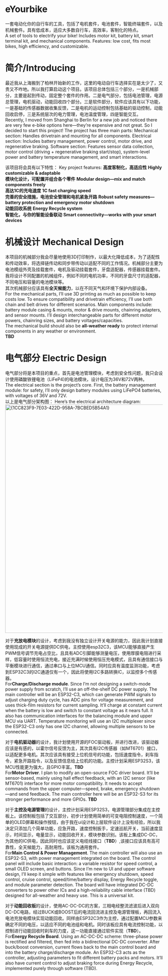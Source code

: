# eYourbike
一套电动化你的自行车的工具，包括了电机套件，电池套件，智能终端套件，以及机械套件。具有低成本，适应大多数自行车，高效率，客制化的特点。  
A set of tools to electrify your bike! Includes motor kit, battery kit, smart terminal kit, and mechanical components. Features: low cost, fits most bikes, high efficiency, and customizable.  

# 简介/Introducing
  最近我从上海搬到了柏林开始新的工作，这里的电动自行车选择实在是太少了，又贵又不咋地。所以我打算启动这个项目。该项目总体包括三个部分，一是机械部分，主要是起到传动，固定整个套件的作用。二是电气部分，包括电池管理，电源总管理，电机驱动，动能回收四个部分。三是软件部分，软件应该具有以下功能，一是基础的传感器数据收集反馈，二是电机的运动控制包括基础的驱动控制，动能回收启停，三是系统层次的电力管理，电池温度管理，四是智能交互。  
  Recently, I moved from Shanghai to Berlin for a new job and noticed there are very few e-bike options here—they’re expensive and not great. So I decided to start this project! The project has three main parts: Mechanical section: Handles drivetrain and mounting for all components. Electrical section: Includes battery management, power control, motor drive, and regenerative braking. Software section: Features sensor data collection, motor control (driving + regenerative braking start/stop), system-level power and battery temperature management, and smart interactions.  
  
  该项目将会具有以下特性： Key project features: 
  **高度客制化，高适应性** **Highly customizable & adaptable**  
  **模块化设计，可配置并组合各个零件** **Modular design—mix and match components freely**  
  **高达1C的充电速度** **1C fast charging speed**  
  **完善的安全措施，电池安全管理和电机紧急开路** **Robust safety measures—battery protection and emergency motor shutdown**  
  **动能回收系统** **Energy Recycle system**  
  **智能化，与你的智能设备联动** **Smart connectivity—works with your smart devices**  

# 机械设计 Mechanical Design
  本项目的机械部分我会尽量地使用3D打印制作，以最大化降低成本，为了适配性和传动效率，将选择链传动和同步带传动以适配不同的工作情况。机械部分主要为电池模组外壳及挂载套件，电机及驱动挂载套件，牙盘适配器，传感器挂载套件。我将设计不同配置的机械组件，例如不同的电机功率，不同的牙盘尺寸的适配器，不同电压和容量的电池模块等。   
  其次机械部分应该具有**全天候能力**，以在不同天气和环境下保护内部设备。  
  For the mechanical parts, I’ll use 3D printing as much as possible to keep costs low. To ensure compatibility and drivetrain efficiency, I’ll use both chain and belt drives for different scenarios. Main components include: battery module casing & mounts, motor & drive mounts, chainring adapters, and sensor mounts. I’ll design interchangeable parts for different motor powers, chainring sizes, and battery voltages/capacities.  
  The mechanical build should also be **all-weather ready** to protect internal components in any weather or environment.  
  **TBD**  
  
# 电气部分 Electric Design
  电气部分将是本项目的重点，首先是电池管理模块，考虑到安全性问题，我只会设计使用磷酸铁锂电池（LiFeP4)的电池模块，设计电压为36V和72V两种。  
  The electrical section is the project’s core. First, the battery management module: for safety, I’ll only design battery modules using LiFePO4 batteries, with voltages of 36V and 72V.  
  以上是电气部分架构图： 
  Here’s the electrical architecture diagram:  
  <img width="730" alt="{1CC823F9-7E03-422D-958A-7BCBED5B54A1}" src="https://github.com/user-attachments/assets/89a6fc43-7e76-4989-8376-16e244eeaed3" />   

  对于**充放电模块**的设计，考虑到我没有独立设计开关电源的能力，因此我计划直接使用现成的开关电源提供DC供电，主控使用esp32C3，该MCU能够直接产生PWM信号调节充电占空比，且具有ADC引脚能够测量电压，使用厚膜电阻进行采样，低容量时使用恒流充电，接近充满时候使用恒压充电模式，且具有通信接口与平衡模块进行通信，通过串口与上位MCU通信。同时应具有温度监测功能，考虑到ESP32C3的I2C通道仅有一个，因此将使用I2C多路转换IC，以监控多个传感器。  
  For**Charge/Discharge module**. Since I’m not designing a switch-mode power supply from scratch, I’ll use an off-the-shelf DC power supply. The main controller will be an ESP32-C3, which can generate PWM signals to adjust charging duty cycle, has ADC pins for voltage measurement, and uses thick-film resistors for current sampling. It’ll charge at constant current when the battery is low and switch to constant voltage as it nears full. It also has communication interfaces for the balancing module and upper MCU via UART. Temperature monitoring will use an I2C multiplexer since the ESP32-C3 only has one I2C channel, allowing multiple sensors to be connected.  
  
  对于**电机驱动器**的设计，我计划使用开源的FOC驱动板，并进行改进，该驱动器应该是有感的，以霍尔信号反馈为主，其次具有I2C传感器（如MT6701）接口，以适配更多电机。其次应该具有接受上位机信号的功能，包括速度指令，刹车指令，紧急开路指令，以及反馈信息给上位机的功能。主控计划采用ESP32S3，该MCU性能更为强大，且GPIO丰富。**TBD**  
  For**Motor Driver**. I plan to modify an open-source FOC driver board. It’ll be sensor-based, mainly using hall effect feedback, with an I2C sensor (like MT6701) interface for more motor compatibility. It needs to accept commands from the upper computer—speed, brake, emergency shutdown—and send feedback. The main controller here will be an ESP32-S3 for its stronger performance and more GPIOs. **TBD**  
  
  对于**主控及电源管理**的设计，主控计划采用ESP32S3，电源管理部分集成在主控板上。该控制板包括了交互部分，初步计划使用简单的可变电阻控制速度，一个简单的OLED屏幕和操作按钮，由于我在ui设计和上层软件设计上没有经验，所以我决定只添加几个简单功能，应急开路，速度控制扳手，定速巡航开关，当前速度显示，时间显示，电量显示，动能回收开关，模块参数识别。该板上集成DC-DC，为其他的IC供电，因此同时也应该定义电缆线接口（**TBD**）,该接口应该具有高可靠性，全天候能力，高耐用性。该板为通用套件。  
  For**Main Control & Power Management**. The main controller will also use an ESP32-S3, with power management integrated on the board. The control panel will include basic interaction: a variable resistor for speed control, a small OLED screen, and buttons. Since I’m new to UI and upper software design, I’ll keep it simple with features like emergency shutdown, speed control, cruise control, speed/time/battery display, Energy Recycle toggle, and module parameter detection. The board will have integrated DC-DC converters to power other ICs and a high-reliability cable interface (TBD) designed for all-weather and heavy use. This is a universal kit.  
  
  对于**动能回收板**的设计，使用AC-DC-DC的方案，三相电经整流滤波后进入双向DC-DC电路，经过BUCK或BOOST后的电流回流进主控及电源管理板，再回流入电池充放电模块实现动能回收。同样由ESP32C3作为主控，通过配置MCU参数来确定不同的电压，以适应不同的电池组和电机。同时该板应具有电流控制功能，以控制进行动能回收时刹车的力度，这一功能直接通过软件实现（**TBD**）。  
  For**Energy Recycle Board**. Using an AC-DC-DC scheme: three-phase power is rectified and filtered, then fed into a bidirectional DC-DC converter. After buck/boost conversion, current flows back to the main control board and into the battery charge/discharge module. An ESP32-C3 acts as the controller, adjusting parameters to fit different battery packs and motors. It’ll also have current control to adjust braking force during Energy Recycle, implemented purely through software (TBD).  
  
  
  
  
  
